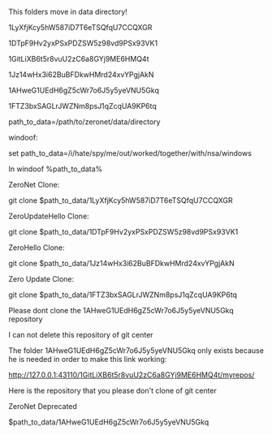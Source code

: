 This folders move in data directory!

1LyXfjKcy5hW587iD7T6eTSQfqU7CCQXGR

1DTpF9Hv2yxPSxPDZSW5z98vd9PSx93VK1

1GitLiXB6t5r8vuU2zC6a8GYj9ME6HMQ4t

1Jz14wHx3i62BuBFDkwHMrd24xvYPgjAkN

1AHweG1UEdH6gZ5cWr7o6J5y5yeVNU5Gkq

1FTZ3bxSAGLrJWZNm8psJ1qZcqUA9KP6tq



path_to_data=/path/to/zeronet/data/directory

windoof:

set path_to_data=/i/hate/spy/me/out/worked/together/with/nsa/windows

In windoof %path_to_data%

ZeroNet Clone:

git clone $path_to_data/1LyXfjKcy5hW587iD7T6eTSQfqU7CCQXGR

ZeroUpdateHello Clone:

git clone $path_to_data/1DTpF9Hv2yxPSxPDZSW5z98vd9PSx93VK1

ZeroHello Clone:

git clone $path_to_data/1Jz14wHx3i62BuBFDkwHMrd24xvYPgjAkN

Zero Update Clone:

git clone $path_to_data/1FTZ3bxSAGLrJWZNm8psJ1qZcqUA9KP6tq




Please dont clone the 1AHweG1UEdH6gZ5cWr7o6J5y5yeVNU5Gkq repository

I can not delete this repository of git center

The folder 1AHweG1UEdH6gZ5cWr7o6J5y5yeVNU5Gkq only exists because he is needed in order to make this link working:

http://127.0.0.1:43110/1GitLiXB6t5r8vuU2zC6a8GYj9ME6HMQ4t/myrepos/

Here is the repository that you please don't clone of git center

ZeroNet Deprecated

$path_to_data/1AHweG1UEdH6gZ5cWr7o6J5y5yeVNU5Gkq

